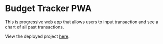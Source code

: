 # Budget Tracker PWA

This is progressive web app that allows users to input transaction and see a chart of all past transactions.

View the deployed project [here](https://frozen-cliffs-94404.herokuapp.com/).
